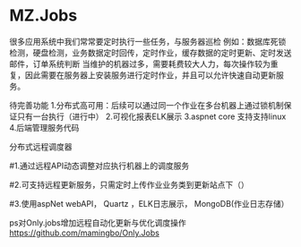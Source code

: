 # MZ.Jobs

很多应用系统中我们常常要定时执行一些任务，与服务器巡检
例如：数据库死锁检测，硬盘检测，业务数据定时回传，定时作业，缓存数据的定时更新、定时发送邮件，订单系统判断
当维护的机器过多，需要耗费较大人力，每次操作较为重复，因此需要在服务器上安装服务进行定时作业，并且可以允许快速自动更新服务。
 
待完善功能
1.分布式高可用：后续可以通过同一个作业在多台机器上通过锁机制保证只有一台执行（进行中）
2.可视化报表ELK展示
3.aspnet core 支持支持linux
4.后端管理服务代码

 

 
分布式远程调度器

#1.通过远程API动态调整对应执行机器上的调度服务

#2.可支持远程更新服务，只需定时上传作业业务类到更新站点下（）

#3.使用aspNet webAPI， Quartz ，ELK日志展示， MongoDB(作业日志存储）



ps对Only.jobs增加远程自动化更新与优化调度操作
https://github.com/mamingbo/Only.Jobs
